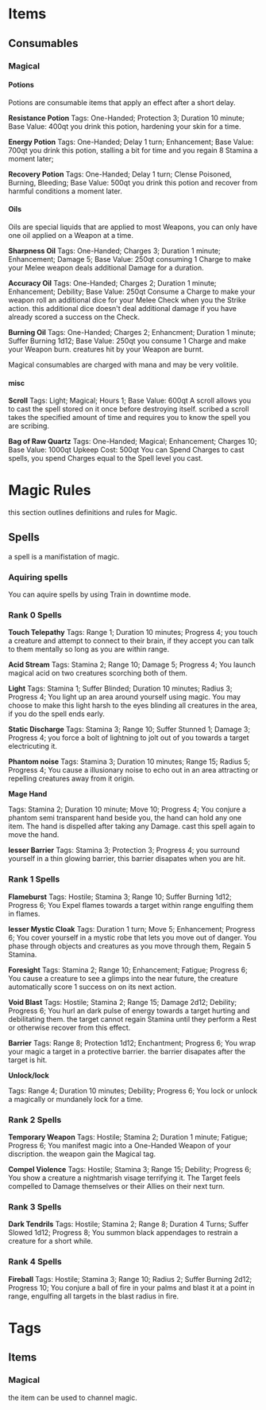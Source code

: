 # Items
## Consumables

### Magical

#### Potions

Potions are consumable items that apply an effect after a short delay.

**Resistance Potion**
Tags: One-Handed; Protection 3; Duration 10 minute;
Base Value: 400qt
you drink this potion, hardening your skin for a time.

**Energy Potion**
Tags: One-Handed; Delay 1 turn; Enhancement;
Base Value: 700qt
you drink this potion, stalling a bit for time and you regain 8 Stamina a moment later;

**Recovery Potion**
Tags: One-Handed; Delay 1 turn; Clense Poisoned, Burning, Bleeding;
Base Value: 500qt
you drink this potion and recover from harmful conditions a moment later.

#### Oils

Oils are special liquids that are applied to most Weapons, you can only have one oil applied
on a Weapon at a time.

**Sharpness Oil**
Tags: One-Handed; Charges 3; Duration 1 minute; Enhancement; Damage 5;
Base Value: 250qt
consuming 1 Charge to make your Melee weapon deals additional Damage for a duration.

**Accuracy Oil**
Tags: One-Handed; Charges 2; Duration 1 minute; Enhancement; Debility;
Base Value: 250qt
Consume a Charge to make your weapon roll an additional dice for your Melee Check when you
the Strike action. this additional dice doesn't deal additional damage if you have already scored a
success on the Check.

**Burning Oil**
Tags: One-Handed; Charges 2; Enhancment; Duration 1 minute; Suffer Burning 1d12;
Base Value: 250qt
you consume 1 Charge and make your Weapon burn. creatures hit by your Weapon are burnt.


Magical consumables are charged with mana and may be very volitile.

#### misc

**Scroll**
Tags: Light; Magical; Hours 1;
Base Value: 600qt
A scroll allows you to cast the spell stored on it once before destroying itself. scribed a scroll takes
the specified amount of time and requires you to know the spell you are scribing.

**Bag of Raw Quartz**
Tags: One-Handed; Magical; Enhancement; Charges 10;
Base Value: 1000qt
Upkeep Cost: 500qt
You can Spend Charges to cast spells, you spend Charges equal to the Spell level you cast.

# Magic Rules

this section outlines definitions and rules for Magic.

## Spells

a spell is a manifistation of magic. 

### Aquiring spells

You can aquire spells by using Train in downtime mode.

### Rank 0 Spells

**Touch Telepathy**
Tags: Range 1; Duration 10 minutes; Progress 4;
you touch a creature and attempt to connect to their brain, if they accept you can talk to them
mentally so long as you are within range.

**Acid Stream**
Tags: Stamina 2; Range 10; Damage 5; Progress 4;
You launch magical acid on two creatures scorching both of them.

**Light**
Tags: Stamina 1; Suffer Blinded; Duration 10 minutes; Radius 3; Progress 4;
You light up an area around yourself using magic. You may choose to make this light harsh to the
eyes blinding all creatures in the area, if you do the spell ends early.

**Static Discharge**
Tags: Stamina 3; Range 10; Suffer Stunned 1; Damage 3; Progress 4;
you force a bolt of lightning to jolt out of you towards a target electricuting it.

**Phantom noise**
Tags: Stamina 3; Duration 10 minutes; Range 15; Radius 5; Progress 4;
You cause a illusionary noise to echo out in an area attracting or repelling creatures away from it
origin.

**Mage Hand**


Tags: Stamina 2; Duration 10 minute; Move 10; Progress 4;
You conjure a phantom semi transparent hand beside you, the hand can hold any one item. The
hand is dispelled after taking any Damage. cast this spell again to move the hand.

**lesser Barrier**
Tags: Stamina 3; Protection 3; Progress 4;
you surround yourself in a thin glowing barrier, this barrier disapates when you are hit.

### Rank 1 Spells

**Flameburst**
Tags: Hostile; Stamina 3; Range 10; Suffer Burning 1d12; Progress 6;
You Expel flames towards a target within range engulfing them in flames.

**lesser Mystic Cloak**
Tags: Duration 1 turn; Move 5; Enhancement; Progress 6;
You cover yourself in a mystic robe that lets you move out of danger. You phase through objects
and creatures as you move through them, Regain 5 Stamina.

**Foresight**
Tags: Stamina 2; Range 10; Enhancement; Fatigue; Progress 6;
You cause a creature to see a glimps into the near future, the creature automatically score 1
success on on its next action.

**Void Blast**
Tags: Hostile; Stamina 2; Range 15; Damage 2d12; Debility; Progress 6;
You hurl an dark pulse of energy towards a target hurting and debilitating them. the target cannot
regain Stamina until they perform a Rest or otherwise recover from this effect.

**Barrier**
Tags: Range 8; Protection 1d12; Enchantment; Progress 6;
You wrap your magic a target in a protective barrier. the barrier disapates after the target is hit.

**Unlock/lock**


Tags: Range 4; Duration 10 minutes; Debility; Progress 6;
You lock or unlock a magically or mundanely lock for a time.

### Rank 2 Spells

**Temporary Weapon**
Tags: Hostile; Stamina 2; Duration 1 minute; Fatigue; Progress 6;
You manifest magic into a One-Handed Weapon of your discription. the weapon gain the Magical
tag.

**Compel Violence**
Tags: Hostile; Stamina 3; Range 15; Debility; Progress 6;
You show a creature a nightmarish visage terrifying it. The Target feels compelled to Damage
themselves or their Allies on their next turn.

### Rank 3 Spells

**Dark Tendrils**
Tags: Hostile; Stamina 2; Range 8; Duration 4 Turns; Suffer Slowed 1d12; Progress 8;
You summon black appendages to restrain a creature for a short while.

### Rank 4 Spells

**Fireball**
Tags: Hostile; Stamina 3; Range 10; Radius 2; Suffer Burning 2d12; Progress 10;
You conjure a ball of fire in your palms and blast it at a point in range, engulfing all targets in the
blast radius in fire.

# Tags
## Items

### Magical

the item can be used to channel magic.

